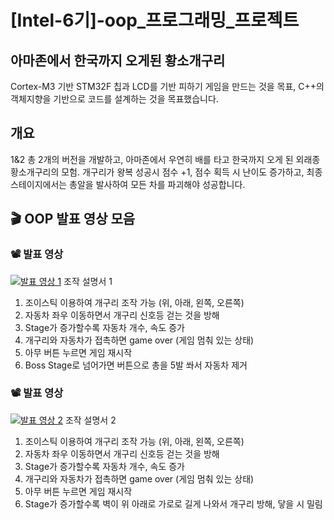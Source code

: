 # [Intel-6기]-oop_프로그래밍_프로젝트

## 아마존에서 한국까지 오게된 황소개구리
Cortex-M3 기반 STM32F 칩과 LCD를 기반 피하기 게임을 만드는 것을 목표,
C++의 객체지향을 기반으로 코드를 설계하는 것을 목표했습니다.

## 개요
1&2 총 2개의 버전을 개발하고, 아마존에서 우연히 배를 타고 한국까지 오게 된 외래종 황소개구리의 모험.
개구리가 왕복 성공시 점수 +1, 점수 획득 시 난이도 증가하고, 최종스테이지에서는 총알을 발사하여 모든 차를 파괴해야 성공합니다.


## 🎬 OOP 발표 영상 모음

### 📽 발표 영상  
[![발표 영상 1](http://img.youtube.com/vi/ORD_UKE6owQ/0.jpg)](https://www.youtube.com/watch?v=ORD_UKE6owQ)
조작 설명서 1
1. 조이스틱 이용하여 개구리 조작 가능 (위, 아래, 왼쪽, 오른쪽)
2. 자동차 좌우 이동하면서 개구리 신호등 걷는 것을 방해
3. Stage가 증가할수록 자동차 개수, 속도 증가  
4. 개구리와 자동차가 접촉하면 game over 
   (게임 멈춰 있는 상태) 
5. 아무 버튼 누르면 게임 재시작
6. Boss Stage로 넘어가면 버튼으로 총을 5발 쏴서 자동차 제거 

### 📽 발표 영상  
[![발표 영상 2](http://img.youtube.com/vi/vi1RhuAjX5g/0.jpg)](https://www.youtube.com/watch?v=vi1RhuAjX5g)
조작 설명서 2
1. 조이스틱 이용하여 개구리 조작 가능 (위, 아래, 왼쪽, 오른쪽)
2. 자동차 좌우 이동하면서 개구리 신호등 걷는 것을 방해
3. Stage가 증가할수록 자동차 개수, 속도 증가  
4. 개구리와 자동차가 접촉하면 game over 
   (게임 멈춰 있는 상태) 
5. 아무 버튼 누르면 게임 재시작
6. Stage가 증가할수록 벽이 위 아래로 가로로 길게 나와서 개구리 방해, 닿을 시 밀림
